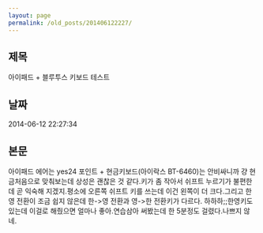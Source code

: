 ```yaml
---
layout: page
permalink: /old_posts/201406122227/
---
```


## 제목
아이패드 + 블루투스 키보드 테스트

## 날짜
2014-06-12 22:27:34

## 본문
아이패드 에어는 yes24 포인트 + 현금키보드(아이락스 BT-6460)는 안비싸니까 걍 현금처음으로 맞춰보는데 상성은 괜찮은 것 같다.키가 좀 작아서 쉬프트 누르기가 불편한데 곧 익숙해 지겠지.평소에 오른쪽 쉬프트 키를 쓰는데 이건 왼쪽이 더 크다.그리고 한영 전환이 조금 쉽지 않은데 한->영 전환과 영->한 전환키가 다르다. 하하하;;한영키도 있는데 이걸로 해줬으면 얼마나 좋아.연습삼아 써봤는데 한 5분정도 걸렸다.나쁘지 않네.